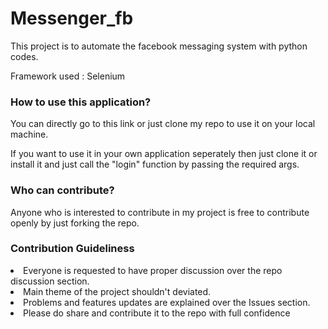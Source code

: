# Messenger_fb
This project is to automate the facebook messaging system with python codes. 

Framework used :
Selenium

<h3>How to use this application?</h3>
<p>You can directly go to this link or just clone my repo to use it on your local machine.</p>
<p>If you want to use it in your own application seperately then just clone it or install it and just call the "login" function by passing the required args.</p>


<h3>Who can contribute?</h3>
<p>Anyone who is interested to contribute in my project is free to contribute openly by just forking the repo.</p>


<h3> Contribution Guideliness</h3>
<li>Everyone is requested to have proper discussion over the repo discussion section.</li>
<li>Main theme of the project shouldn't deviated.</li>
<li>Problems and features updates are explained over the Issues section.</li>
<li>Please do share and contribute it to the repo with full confidence</li>
